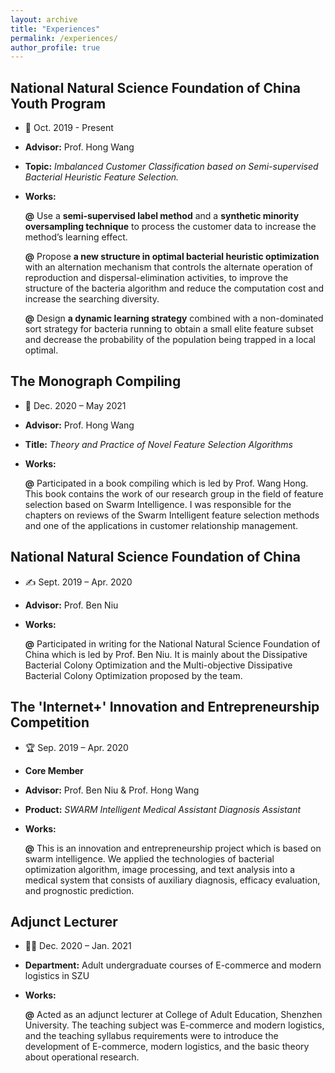 ```yaml
---
layout: archive
title: "Experiences"
permalink: /experiences/
author_profile: true
---
```


National Natural Science Foundation of China Youth Program
------------------

* 🙋 Oct. 2019 - Present

* **Advisor:** Prof. Hong Wang

* **Topic:** *Imbalanced Customer Classification based on Semi-supervised Bacterial Heuristic Feature Selection.*

* **Works:**
  
  **@** Use a **semi-supervised label method** and a **synthetic minority oversampling technique** to process the customer data to increase the method’s learning effect.
  
  **@** Propose **a new structure in optimal bacterial heuristic optimization** with an alternation mechanism that controls the alternate operation of reproduction and dispersal-elimination activities, to improve the structure of the bacteria algorithm and reduce the computation cost and increase the searching diversity.
  
  **@** Design **a dynamic learning strategy** combined with a non-dominated sort strategy for bacteria running to obtain a small elite feature subset and decrease the probability of the population being trapped in a local optimal.

The Monograph Compiling
------------------
* 📕 Dec. 2020 – May 2021

* **Advisor:** Prof. Hong Wang

* **Title:** *Theory and Practice of Novel Feature Selection Algorithms*

* **Works:**

  **@** Participated in a book compiling which is led by Prof. Wang Hong. This book contains the work of our research group in the field of feature selection based on Swarm Intelligence. I was responsible for the chapters on reviews of the Swarm Intelligent feature selection methods and one of the applications in customer relationship management.

National Natural Science Foundation of China
------------------

* ✍️ Sept. 2019 – Apr. 2020

* **Advisor:** Prof. Ben Niu

* **Works:**

  **@** Participated in writing for the National Natural Science Foundation of China which is led by Prof. Ben Niu. It is mainly about the Dissipative Bacterial Colony Optimization and the Multi-objective Dissipative Bacterial Colony Optimization proposed by the team.

The 'Internet+' Innovation and Entrepreneurship Competition
------------------

* 🏆 Sep. 2019 – Apr. 2020

* **Core Member**

* **Advisor:** Prof. Ben Niu & Prof. Hong Wang

* **Product:** *SWARM Intelligent Medical Assistant Diagnosis Assistant*

* **Works:**

  **@** This is an innovation and entrepreneurship project which is based on swarm intelligence. We applied the technologies of bacterial optimization algorithm, image processing, and text analysis into a medical system that consists of auxiliary diagnosis, efficacy evaluation, and prognostic prediction.

Adjunct Lecturer
------------------

* 👩‍🏫 Dec. 2020 – Jan. 2021

* **Department:** Adult undergraduate courses of E-commerce and modern logistics in SZU

* **Works:**

  **@** Acted as an adjunct lecturer at College of Adult Education, Shenzhen University. The teaching subject was E-commerce and modern logistics, and the teaching syllabus requirements were to introduce the development of E-commerce, modern logistics, and the basic theory about operational research.